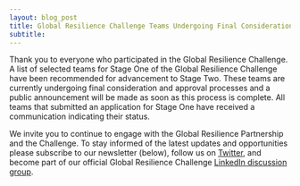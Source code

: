 ```yaml
---
layout: blog_post
title: Global Resilience Challenge Teams Undergoing Final Consideration
subtitle: 
---
```


Thank you to everyone who participated in the Global Resilience Challenge. A list of selected teams for Stage One of the Global Resilience Challenge have been recommended for advancement to Stage Two. These teams are currently undergoing final consideration and approval processes and a public announcement will be made as soon as this process is complete. All teams that submitted an application for Stage One have received a communication indicating their status.

We invite you to continue to engage with the Global Resilience Partnership and the Challenge. To stay informed of the latest updates and opportunities please subscribe to our newsletter (below), follow us on [Twitter](https://twitter.com/grp_resilience), and become part of our official Global Resilience Challenge [LinkedIn discussion group](https://www.linkedin.com/groups?gid=8194646&mostPopular=&trk=tyah&trkInfo=idx%3A3-1-5%2CtarId%3A1423144886008%2Ctas%3Aglobal+resilience).
